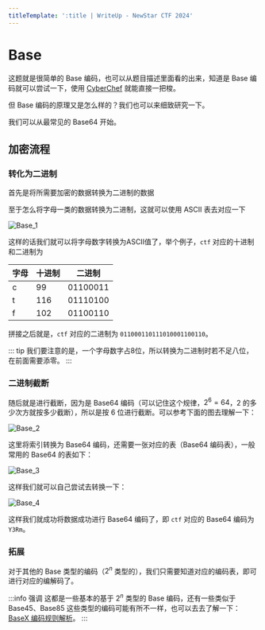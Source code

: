 ```yaml
---
titleTemplate: ':title | WriteUp - NewStar CTF 2024'
---
```


# Base

这题就是很简单的 Base 编码，也可以从题目描述里面看的出来，知道是 Base 编码就可以尝试一下，使用 [CyberChef](https://gchq.github.io/CyberChef/) 就能直接一把梭。

但 Base 编码的原理又是怎么样的？我们也可以来细致研究一下。

我们可以从最常见的 Base64 开始。

## 加密流程

### 转化为二进制

首先是将所需要加密的数据转换为二进制的数据

至于怎么将字母一类的数据转换为二进制，这就可以使用 ASCII 表去对应一下

![Base_1](/assets/images/wp/2024/week1/base_1.png)

这样的话我们就可以将字母数字转换为ASCII值了，举个例子，`ctf` 对应的十进制和二进制为

| 字母 | 十进制 | 二进制 |
| ---- | ------ | ------ |
| c    | 99     | 01100011 |
| t    | 116    | 01110100 |
| f    | 102    | 01100110 |

拼接之后就是，`ctf` 对应的二进制为 `011000110111010001100110`。

::: tip
我们要注意的是，一个字母数字占8位，所以转换为二进制时若不足八位，在前面需要添零。
:::

### 二进制截断

随后就是进行截断，因为是 Base64 编码<span data-desc>（可以记住这个规律，$2^6=64$，2 的多少次方就按多少截断）</span>，所以是按 6 位进行截断。可以参考下面的图去理解一下：

![Base_2](/assets/images/wp/2024/week1/base_2.png)

这里将索引转换为 Base64 编码，还需要一张对应的表（Base64 编码表），一般常用的 Base64 的表如下：

![Base_3](/assets/images/wp/2024/week1/base_3.jpg)

这样我们就可以自己尝试去转换一下：

![Base_4](/assets/images/wp/2024/week1/base_4.png)

这样我们就成功将数据成功进行 Base64 编码了，即 `ctf` 对应的 Base64 编码为 `Y3Rm`。

### 拓展

对于其他的 Base 类型的编码（$2^n$ 类型的），我们只需要知道对应的编码表，即可进行对应的编解码了。

:::info 强调
这都是一些基本的基于 $2^n$ 类型的 Base 编码，还有一些类似于 Base45、Base85 这些类型的编码可能有所不一样，也可以去去了解一下：[BaseX 编码规则解析](https://bugwz.com/2019/11/18/basex/)。
:::
